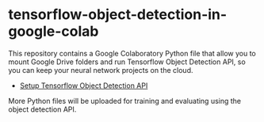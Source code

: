 # tensorflow-object-detection-in-google-colab
This repository contains a Google Colaboratory Python file that allow you to mount Google Drive folders and run Tensorflow Object Detection API, so you can keep your neural network projects on the cloud.
- [Setup Tensorflow Object Detection API](https://github.com/JoeHsiao/tensorflow-object-detection-in-google-colab/wiki/Setup-Tensorflow-Object-Detection-API-in-Google-Drive)

More Python files will be uploaded for training and evaluating using the object detection API.

